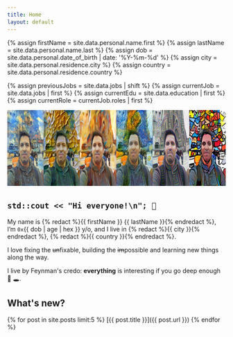 ```yaml
---
title: Home
layout: default
---
```


<!-- Personal Info -->
{% assign firstName = site.data.personal.name.first %}
{% assign lastName = site.data.personal.name.last %}
{% assign dob = site.data.personal.date_of_birth | date: '%Y-%m-%d' %}
{% assign city = site.data.personal.residence.city %}
{% assign country = site.data.personal.residence.country %}

<!-- Professional Info -->
{% assign previousJobs = site.data.jobs | shift %}
{% assign currentJob = site.data.jobs | first %}
{% assign currentEdu = site.data.education | first %}
{% assign currentRole = currentJob.roles | first %}

<div title="If you hovered this far, this pastiche was created way back in 2015 using Google's DeepDream (https://github.com/google/deepdream), not one of those fancy new diffusion models - I'm old school like that! 👴">
<img src="assets/images/profile_pastiche.png" width="100%" height="175px"/>
</div>

## `std::cout << "Hi everyone!\n"; 👋`

My name is {% redact %}{{ firstName }} {{ lastName }}{% endredact %}, I’m `0x`{{ dob | age | hex }} y/o, and I live in {% redact %}{{ city }}{% endredact %}, {% redact %}{{ country }}{% endredact %}.

I love fixing the ~~un~~fixable, building the ~~im~~possible and learning new things along the way.

I live by Feynman's credo: **everything** is interesting if you go deep enough 🐇 🕳️.

## What's new?

{% for post in site.posts limit:5 %}
[{{ post.title }}]({{ post.url }})
{% endfor %}
